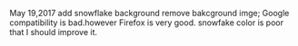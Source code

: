 May 19,2017
add snowflake background 
remove bakcground imge;
Google compatibility is bad.however Firefox is very good.
snowfake color is poor that I should improve it.
